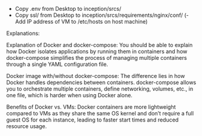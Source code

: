 - Copy .env from Desktop to inception/srcs/
- Copy ssl/ from Desktop to inception/srcs/requirements/nginx/conf/
(- Add IP address of VM to /etc/hosts on host machine)

Explanations:

Explanation of Docker and docker-compose:
You should be able to explain how Docker isolates applications by running them in containers and how docker-compose simplifies the process of managing multiple containers through a single YAML configuration file.

Docker image with/without docker-compose: The difference lies in how Docker handles dependencies between containers. docker-compose allows you to orchestrate multiple containers, define networking, volumes, etc., in one file, which is harder when using Docker alone.

Benefits of Docker vs. VMs: Docker containers are more lightweight compared to VMs as they share the same OS kernel and don’t require a full guest OS for each instance, leading to faster start times and reduced resource usage.
